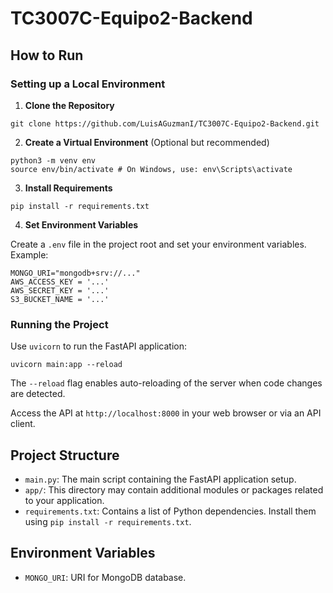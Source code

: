 # TC3007C-Equipo2-Backend

## How to Run

### Setting up a Local Environment

1. **Clone the Repository**
```
git clone https://github.com/LuisAGuzmanI/TC3007C-Equipo2-Backend.git
```

2. **Create a Virtual Environment** (Optional but recommended)
```
python3 -m venv env
source env/bin/activate # On Windows, use: env\Scripts\activate
```

3. **Install Requirements**
```
pip install -r requirements.txt
```


4. **Set Environment Variables**

Create a `.env` file in the project root and set your environment variables. Example:

```
MONGO_URI="mongodb+srv://..."
AWS_ACCESS_KEY = '...'
AWS_SECRET_KEY = '...'
S3_BUCKET_NAME = '...'
```


### Running the Project

Use `uvicorn` to run the FastAPI application:
```
uvicorn main:app --reload
```

The `--reload` flag enables auto-reloading of the server when code changes are detected.

Access the API at `http://localhost:8000` in your web browser or via an API client.

## Project Structure

- `main.py`: The main script containing the FastAPI application setup.
- `app/`: This directory may contain additional modules or packages related to your application.
- `requirements.txt`: Contains a list of Python dependencies. Install them using `pip install -r requirements.txt`.

## Environment Variables

- `MONGO_URI`: URI for MongoDB database.
